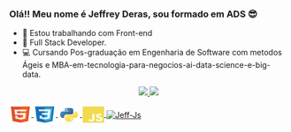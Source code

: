 ### Olá!! Meu nome é Jeffrey Deras, sou formado em ADS 😎

- 🔭 Estou trabalhando com Front-end
- 🌱 Full Stack Developer.
- 💻 Cursando Pos-graduação em Engenharia de Software com metodos Ágeis e MBA-em-tecnologia-para-negocios-ai-data-science-e-big-data.

<div align="center">
  <a href="https://github.com/rafaballerini">
  <img height="180em" src="https://github-readme-stats.vercel.app/api?username=jeffreyderas&show_icons=true&theme=merko&include_all_commits=true&count_private=true"/>
  <img height="180em" src="https://github-readme-stats.vercel.app/api/top-langs/?username=jeffreyderas&layout=compact&langs_count=7&theme=merko"/>
</div>
  <div style="display: inline_block"><br>
  <img align="center" alt="Jeff-HTML" height="30" width="40" src="https://raw.githubusercontent.com/devicons/devicon/master/icons/html5/html5-original.svg">
  <img align="center" alt="Jeff-CSS" height="30" width="40" src="https://raw.githubusercontent.com/devicons/devicon/master/icons/css3/css3-original.svg">
  <img align="center" alt="Jeff-Python" height="30" width="40" src="https://raw.githubusercontent.com/devicons/devicon/master/icons/python/python-original.svg">
  <img align="center" alt="Jeff-Js" height="30" width="40" src="https://raw.githubusercontent.com/devicons/devicon/master/icons/javascript/javascript-plain.svg">
  <img align="center" alt="Jeff-Js" height="30" width="40" src="https://cdn.jsdelivr.net/gh/devicons/devicon/icons/html5/html5-original.svg" />
</div>

